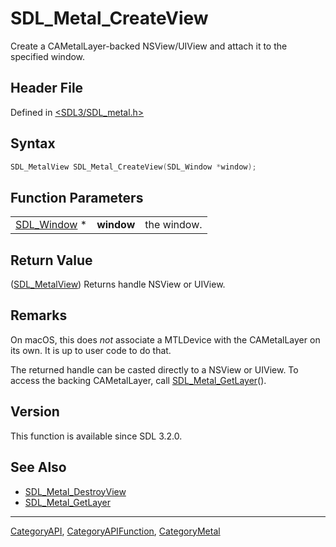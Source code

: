 # SDL_Metal_CreateView

Create a CAMetalLayer-backed NSView/UIView and attach it to the specified window.

## Header File

Defined in [<SDL3/SDL_metal.h>](https://github.com/libsdl-org/SDL/blob/main/include/SDL3/SDL_metal.h)

## Syntax

```c
SDL_MetalView SDL_Metal_CreateView(SDL_Window *window);
```

## Function Parameters

|                            |            |             |
| -------------------------- | ---------- | ----------- |
| [SDL_Window](SDL_Window) * | **window** | the window. |

## Return Value

([SDL_MetalView](SDL_MetalView)) Returns handle NSView or UIView.

## Remarks

On macOS, this does *not* associate a MTLDevice with the CAMetalLayer on
its own. It is up to user code to do that.

The returned handle can be casted directly to a NSView or UIView. To access
the backing CAMetalLayer, call [SDL_Metal_GetLayer](SDL_Metal_GetLayer)().

## Version

This function is available since SDL 3.2.0.

## See Also

- [SDL_Metal_DestroyView](SDL_Metal_DestroyView)
- [SDL_Metal_GetLayer](SDL_Metal_GetLayer)

----
[CategoryAPI](CategoryAPI), [CategoryAPIFunction](CategoryAPIFunction), [CategoryMetal](CategoryMetal)

